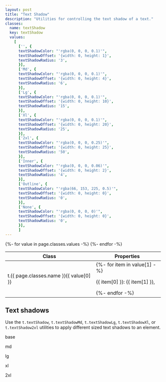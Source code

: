 ```yaml
---
layout: post
title: "Text Shadow"
description: "Utilities for controlling the text shadow of a text."
classes:
  name: textShadow
  key: textShadow
  values:    
    [
      ['', {
      textShadowColor: "'rgba(0, 0, 0, 0.1)'",
      textShadowOffset: '{width: 0, height: 1}',
      textShadowRadius: '3',
      }],
      ['Md', {
      textShadowColor: "'rgba(0, 0, 0, 0.1)'", 
      textShadowOffset: '{width: 0, height: 4}',
      textShadowRadius: '6',
      }],
      ['Lg', {
      textShadowColor: "'rgba(0, 0, 0, 0.1)'", 
      textShadowOffset: '{width: 0, height: 10}',
      textShadowRadius: '15',
      }],
      ['Xl', {
      textShadowColor: "'rgba(0, 0, 0, 0.1)'", 
      textShadowOffset: '{width: 0, height: 20}',
      textShadowRadius: '25',
      }],
      ['2xl', {
      textShadowColor: "'rgba(0, 0, 0, 0.25)'", 
      textShadowOffset: '{width: 0, height: 25}',
      textShadowRadius: '50',
      }],
      ['Inner', {
      textShadowColor: "'rgba(0, 0, 0, 0.06)'", 
      textShadowOffset: '{width: 0, height: 2}',
      textShadowRadius: '4',
      }],
      ['Outline', {
      textShadowColor: "'rgba(66, 153, 225, 0.5)'", 
      textShadowOffset: '{width: 0, height: 0}',
      textShadowRadius: '0',
      }],
      ['None', {
      textShadowColor: "'rgba(0, 0, 0, 0)'", 
      textShadowOffset: '{width: 0, height: 0}',
      textShadowRadius: '0',
      }],
      ]
---
```


<div class="mt-0 border-t border-b border-gray-300 overflow-hidden relative">
<div class="lg:max-h-sm overflow-y-auto scrollbar-w-2 scrollbar-track-gray-lighter scrollbar-thumb-rounded scrollbar-thumb-gray scrolling-touch">
<table class="w-full text-left table-collapse mb-0">
    <thead>
    <tr>
    <th class="text-sm font-semibold text-gray-700 p-2 bg-gray-100">Class</th>
    <th class="text-sm font-semibold text-gray-700 p-2 bg-gray-100">Properties</th>
    </tr>
    </thead>
    <tbody class="align-baseline">
    {%- for value in page.classes.values -%}
        <tr>
        <td class="p-2 border-t border-gray-300 font-mono text-xs text-purple-700 whitespace-no-wrap"><span class="rnt-object">t</span>.{{ page.classes.name }}{{ value[0] }}</td>
        <td class="p-2 border-t border-gray-300 font-mono text-xs text-blue-700 whitespace-pre">
        {%- for item in value[1] -%}
            <p class="m-0">{{ item[0] }}: {{ item[1] }}, </p>
        {%- endfor -%}
        </td>
        </tr>
    {%- endfor -%}
    </tbody>
</table>
</div>
</div>

## Text shadows

Use the 
<code class="language-plaintext"><span class="rnt-object">t</span>.textShadow</code>, 
<code class="language-plaintext"><span class="rnt-object">t</span>.textShadowMd</code>, 
<code class="language-plaintext"><span class="rnt-object">t</span>.textShadowLg</code>, 
<code class="language-plaintext"><span class="rnt-object">t</span>.textShadowXl</code>, 
or <code class="language-plaintext"><span class="rnt-object">t</span>.textShadow2xl</code> utilities to apply different sized text shadows to an element.

<div class="flex bg-gray-100 justify-around py-4">
<p class="m-0 mb-1 text-gray-300" style="text-shadow: 0 1px 3px rgba(0, 0, 0, 0.1)">base</p>
<p class="m-0 mb-1 text-gray-300" style="text-shadow: 0 4px 6px rgba(0, 0, 0, 0.1)">md</p>
<p class="m-0 mb-1 text-gray-300" style="text-shadow: 0 10px 15px rgba(0, 0, 0, 0.1)">lg</p>
<p class="m-0 mb-1 text-gray-300" style="text-shadow: 0 20px 25px rgba(0, 0, 0, 0.1)">xl</p>
<p class="m-0 mb-1 text-gray-300" style="text-shadow: 0 25px 50px rgba(0, 0, 0, 0.25)">2xl</p>
</div>
